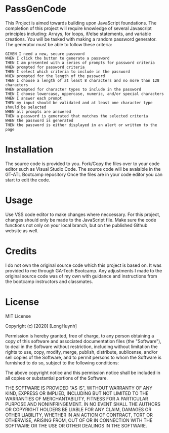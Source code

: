 # PassGenCode

This Project is aimed towards building upon JavaScript foundations. The completion of this project will require knowledge of several Javascript principles including: Arrays, for loops, if/else statements, and variable creations. You will be tasked with making a random password generator. The generator must be able to follow these criteria:


```
GIVEN I need a new, secure password
WHEN I click the button to generate a password
THEN I am presented with a series of prompts for password criteria
WHEN prompted for password criteria
THEN I select which criteria to include in the password
WHEN prompted for the length of the password
THEN I choose a length of at least 8 characters and no more than 128 characters
WHEN prompted for character types to include in the password
THEN I choose lowercase, uppercase, numeric, and/or special characters
WHEN I answer each prompt
THEN my input should be validated and at least one character type should be selected
WHEN all prompts are answered
THEN a password is generated that matches the selected criteria
WHEN the password is generated
THEN the password is either displayed in an alert or written to the page
```

# Installation

The source code is provided to you. Fork/Copy the files over to your code editor such as Visual Studio Code. The source code will be avalaible in the GT-ATL Bootcamp repository
Once the files are in your code editor you can start to edit the code. 


# Usage

Use VSS code editor to make changes where neccessary. For this project, changes should only be made to the JavaScript file. Make sure the code functions not only on your local branch, but on the published Github website as well. 


# Credits

I do not own the original source code which this project is based on. It was provided to me through GA-Tech Bootcamp. Any adjustments I made to the original source code was of my own with guidance and instructions from the bootcamp instructors and classmates.



# License

MIT License

Copyright (c) [2020] [LongHuynh]

Permission is hereby granted, free of charge, to any person obtaining a copy
of this software and associated documentation files (the "Software"), to deal
in the Software without restriction, including without limitation the rights
to use, copy, modify, merge, publish, distribute, sublicense, and/or sell
copies of the Software, and to permit persons to whom the Software is
furnished to do so, subject to the following conditions:

The above copyright notice and this permission notice shall be included in all
copies or substantial portions of the Software.

THE SOFTWARE IS PROVIDED "AS IS", WITHOUT WARRANTY OF ANY KIND, EXPRESS OR
IMPLIED, INCLUDING BUT NOT LIMITED TO THE WARRANTIES OF MERCHANTABILITY,
FITNESS FOR A PARTICULAR PURPOSE AND NONINFRINGEMENT. IN NO EVENT SHALL THE
AUTHORS OR COPYRIGHT HOLDERS BE LIABLE FOR ANY CLAIM, DAMAGES OR OTHER
LIABILITY, WHETHER IN AN ACTION OF CONTRACT, TORT OR OTHERWISE, ARISING FROM,
OUT OF OR IN CONNECTION WITH THE SOFTWARE OR THE USE OR OTHER DEALINGS IN THE
SOFTWARE.

